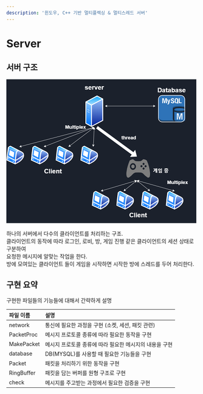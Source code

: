 ```yaml
---
description: '윈도우, C++ 기반 멀티플렉싱 & 멀티스레드 서버'
---
```


# Server

## 서버 구조

![](../.gitbook/assets/servarchitecture.png)

하나의 서버에서 다수의 클라이언트를 처리하는 구조.  
클라이언트의 동작에 따라 로그인, 로비, 방, 게임 진행 같은 클라이언트의 세션 상태로 구분하여   
요청한 메시지에 알맞는 작업을 한다.  
방에 모여있는 클라이언트 들이 게임을 시작하면 시작한 방에 스레드를 두어 처리한다.

  


## 구현 요약

구현한 파일들의 기능들에 대해서 간략하게 설명

| 파일 이름 | 설명 |
| :--- | :--- |
| network | 통신에 필요한 과정을 구현 \(소켓, 세션, 패킷 관련\) |
| PacketProc | 메시지 프로토콜 종류에 따라 필요한 동작을 구현 |
| MakePacket | 메시지 프로토콜 종류에 따라 필요한 메시지의 내용을 구현 |
| database | DB\(MYSQL\)를 사용할 때 필요한 기능들을 구현 |
| Packet | 패킷을 처리하기 위한 동작을 구현 |
| RingBuffer | 패킷을 담는 버퍼를 원형 구조로 구현 |
| check | 메시지를 주고받는 과정에서 필요한 검증을 구현 |



